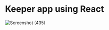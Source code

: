 # Keeper app using React
![Screenshot (435)](https://user-images.githubusercontent.com/48290911/153910224-e79e1150-6a3a-454c-9bcc-cea2d90368b4.png)
